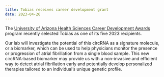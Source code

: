 ```yaml
---
title: Tobias receives career development grant
date: 2023-04-26
---
```


The [University of Arizona Health Sciences Career Development Awards](https://healthsciences.arizona.edu/connect/announcements/uahs-2023-career-development-award) program recently selected Tobias as one of its five 2023 recipients.

Our lab will investigate the potential of this circRNA as a signature molecule, or a biomarker, which can be used to help physicians monitor the presence or progression of atrial fibrillation from a single blood sample. This new circRNA-based biomarker may provide us with a non-invasive and efficient way to detect atrial fibrillation early and potentially develop personalized therapies tailored to an individual’s unique genetic profile.

<!--more-->




